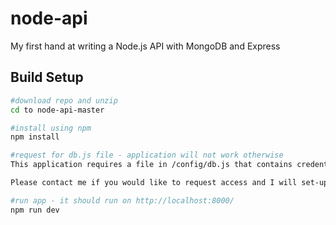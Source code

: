# node-api
My first hand at writing a Node.js API with MongoDB and Express

## Build Setup
``` bash
#download repo and unzip
cd to node-api-master

#install using npm
npm install

#request for db.js file - application will not work otherwise
This application requires a file in /config/db.js that contains credentials in order to access a remote database hosted at mlab.com.

Please contact me if you would like to request access and I will set-up user credentials for the database and send the db.js file to you.

#run app - it should run on http://localhost:8000/
npm run dev
